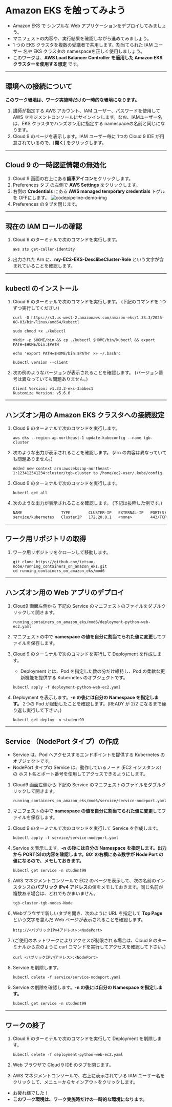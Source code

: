 # Amazon EKS を触ってみよう
* Amazon EKS で シンプルな Web アプリケーションをデプロイしてみましょう。
* マニフェストの内容や、実行結果を確認しながら進めてみましょう。
* 1 つの EKS クラスタを複数の受講者で共用します。割当てられた IAM ユーザー 名や EKS クラスタの namespaceを正しく使用しましょう。
* このワークは、**AWS Load Balancer Controller を適用した Amazon EKS クラスターを使用する想定** です。
---

## 環境への接続について

**このワーク環境は、ワーク実施時だけの一時的な環境になります。**

1. 講師が指定する AWS アカウント、IAM ユーザー、パスワードを使用して AWS マネジメントコンソールにサインインします。なお、IAMユーザー名は、EKS クラスタでハンズオン用に指定する namespaceの名前と同じになります。
1. Cloud 9 のページを表示します。IAM ユーザー毎に 1つの Cloud 9 IDE が用意されているので、[**開く**] をクリックします。

---

## Cloud 9 の一時認証情報の無効化
1. Cloud 9 画面の右上にある**歯車アイコン**をクリックします。
1. Preferences タブ の左側で **AWS Settings** をクリックします。
1. 右側の **Credentials** にある **AWS managed temporary credentials** トグルを OFFにします。
  ![codepipeline-demo-img](https://eks.nobelabo.net/images/mod7-cloud9.png)
1. Preferences のタブを閉じます。

---

## 現在の IAM ロールの確認

1. Cloud 9 のターミナルで次のコマンドを実行します。 
   ```
   aws sts get-caller-identity
   ```
1. 出力された Arn に、**my-EC2-EKS-DesclibeCluster-Role** という文字が含まれていることを確認します。

---

   ## kubectl のインストール

1. Cloud 9 のターミナルで次のコマンドを実行します。 (下記のコマンドを 1つずつ実行してください）
   ```
   curl -O https://s3.us-west-2.amazonaws.com/amazon-eks/1.33.3/2025-08-03/bin/linux/amd64/kubectl
   ```

   ```
   sudo chmod +x ./kubectl
   ```

   ```
   mkdir -p $HOME/bin && cp ./kubectl $HOME/bin/kubectl && export PATH=$HOME/bin:$PATH
   ```

   ```
   echo 'export PATH=$HOME/bin:$PATH' >> ~/.bashrc
   ```

   ```
   kubectl version --client
   ```
   
1. 次の例のようなバージョンが表示されることを確認します。 (バージョン番号は異なっていても問題ありません。)
   ```
   Client Version: v1.33.3-eks-3abbec1
   Kustomize Version: v5.6.0
   ```
---

## ハンズオン用の Amazon EKS クラスタへの接続設定

1. Cloud 9 のターミナルで次のコマンドを実行します。 
   ```
   aws eks --region ap-northeast-1 update-kubeconfig --name tgb-cluster
   ```
1. 次のような出力が表示されることを確認します。 (arn の内容は異なっていても問題ありません。)
   ```
   Added new context arn:aws:eks:ap-northeast-1:123412341234:cluster/tgb-cluster to /home/ec2-user/.kube/config
   ```

1. Cloud 9 のターミナルで次のコマンドを実行します。 
   ```
   kubectl get all
   ```
1. 次のような出力が表示されることを確認します。 (下記は抜粋した例です。)
   ```
   NAME                 TYPE        CLUSTER-IP   EXTERNAL-IP   PORT(S)   
   service/kubernetes   ClusterIP   172.20.0.1   <none>        443/TCP 
   ```

---

## ワーク用リポジトリの取得

1. ワーク用リポジトリをクローンして移動します。
   ```
   git clone https://github.com/tetsuo-nobe/running_containers_on_amazon_eks.git
   cd running_containers_on_amazon_eks/mod6
   ```

---
## ハンズオン用の Web アプリのデプロイ

1. Cloud9 画面左側から 下記の Service のマニフェストのファイルをダブルクリックして開きます。
   ```
   running_containers_on_amazon_eks/mod6/deployment-python-web-ec2.yaml
   ```
1. マニフェストの中で **namespace の値を自分に割当てられた値に変更**してファイルを保存します。

1. Cloud 9 のターミナルで次のコマンドを実行して Deployment を作成します。
   - Deployment とは、Pod を指定した数の分だけ維持し、Pod の柔軟な更新機能を提供する Kubernetes のオブジェクトです。
   ```
   kubectl apply -f deployment-python-web-ec2.yaml
   ```
1. Deployment を表示します。**-n の後には自分の Namespace を指定します。** 2つの Pod が起動したことを確認します。(READY が 2/2 になるまで繰り返し実行して下さい。)
   ```
   kubectl get deploy -n student99
   ```

---

## Service （NodePort タイプ）の作成

* Service は、Pod へアクセスするエンドポイントを提供する Kubernetes のオブジェクトです。
* NodePort タイプの Service は、動作しているノード (EC2 インスタンス）の ホスト名とポート番号を使用してアクセスできるようにします。

1. Cloud9 画面左側から 下記の Service のマニフェストのファイルをダブルクリックして開きます。
   ```
   running_containers_on_amazon_eks/mod6/service/service-nodeport.yaml
   ```
1. マニフェストの中で **namespace の値を自分に割当てられた値に変更**してファイルを保存します。

1. Cloud 9 のターミナルで次のコマンドを実行して Service を作成します。
   ```
   kubectl apply -f service/service-nodeport.yaml 
   ```
1. Service を表示します。**-n の後には自分の Namespace を指定します。出力から PORT(S)の内容を確認します。80: の右横にある数字が Node Port の値になるので、メモしておきます。**
   ```
   kubectl get service -n student99
   ```
1. AWS マネジメントコンソールで EC2 のページを表示して、次の名前のインスタンスの**パブリック IPv4 アドレス**の値をメモしておきます。同じ名前が複数ある場合は、どれでもかまいません。
   ```
   tgb-cluster-tgb-nodes-Node
   ```
1. Webブラウザで新しいタブを開き、次のように URL を指定して **Top Page** という文字を含んだ Web ページが表示されることを確認します。
   ```
   http://<パブリックIPv4アドレス>:<NodePort>
   ```
1. (ご使用のネットワークによりアクセスが制限される場合は、Cloud 9 のターミナルから次のように curl コマンドを実行してアクセスを確認して下さい。)
   ```
   curl <パブリックIPv4アドレス>:<NodePort>
   ```
1. Service を削除します。
   ```
   kubectl delete -f service/service-nodeport.yaml 
   ``` 
1. Service の削除を確認します。**-n の後には自分の Namespace を指定します。**
   ```
   kubectl get service -n student99
   ```

---

## ワークの終了
1. Cloud 9 のターミナルで次のコマンドを実行して Deployment を削除します。
   ```
   kubectl delete -f deployment-python-web-ec2.yaml
   ```
1. Web ブラウザで Cloud 9 IDE のタブを閉じます。

1. AWS マネジメントコンソールで、右上に表示されている IAM ユーザー名をクリックして、メニューからサインアウトをクリックします。
* お疲れ様でした！
* **このワーク環境は、ワーク実施時だけの一時的な環境になります。**  





